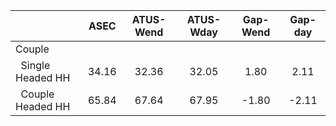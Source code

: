 
|                      |         ASEC |    ATUS-Wend |    ATUS-Wday |     Gap-Wend |      Gap-day |
| -------------------- | :----------: | :----------: | :----------: | :----------: | :----------: |
| Couple               |              |              |              |              |              |
| &nbsp;&nbsp;Single Headed HH |        34.16 |        32.36 |        32.05 |         1.80 |         2.11 |
| &nbsp;&nbsp;Couple Headed HH |        65.84 |        67.64 |        67.95 |        -1.80 |        -2.11 |

